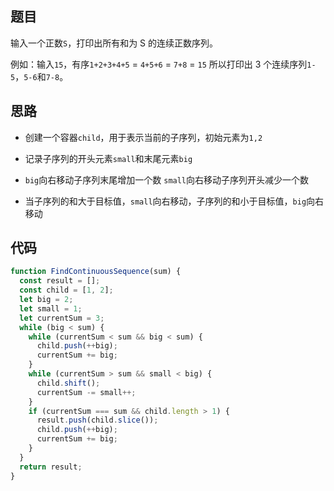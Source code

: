 <!--
 * @Author: 朽木白
 * @Date: 2022-09-03 15:43:47
 * @LastEditors: 1547702880@qq.com
 * @LastEditTime: 2022-09-03 17:16:26
 * @Description:
-->

## 题目

输入一个正数`S`，打印出所有和为 S 的连续正数序列。

例如：输入`15`，有序`1+2+3+4+5` = `4+5+6` = `7+8` = `15` 所以打印出 3 个连续序列`1-5`，`5-6`和`7-8`。

## 思路

- 创建一个容器`child`，用于表示当前的子序列，初始元素为`1,2`

- 记录子序列的开头元素`small`和末尾元素`big`

- `big`向右移动子序列末尾增加一个数 `small`向右移动子序列开头减少一个数

- 当子序列的和大于目标值，`small`向右移动，子序列的和小于目标值，`big`向右移动

## 代码

```js
function FindContinuousSequence(sum) {
  const result = [];
  const child = [1, 2];
  let big = 2;
  let small = 1;
  let currentSum = 3;
  while (big < sum) {
    while (currentSum < sum && big < sum) {
      child.push(++big);
      currentSum += big;
    }
    while (currentSum > sum && small < big) {
      child.shift();
      currentSum -= small++;
    }
    if (currentSum === sum && child.length > 1) {
      result.push(child.slice());
      child.push(++big);
      currentSum += big;
    }
  }
  return result;
}
```
